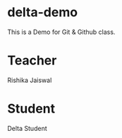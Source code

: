 # delta-demo
This is a Demo for Git &amp; Github class.

# Teacher
Rishika Jaiswal

# Student
Delta Student
